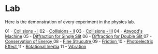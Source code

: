 # Lab

Here is the demonstration of every experiment in the physics lab. 

01 - <a href = "https://drive.google.com/file/d/1y94c_QIwEYCDM_s7W_zg8fafszlW47z8/view?usp=share_link"> Collisions - I</a>
02 - <a href = "https://drive.google.com/file/d/10RJqiZGilao6H4cpvTzWG4FAL3nWIwIU/view?usp=sharing"> Collisions - II</a>
03 - <a href = "https://drive.google.com/file/d/1zyIHEhEhjY1ELneBqOJaS3uXv9T8-FfE/view?usp=sharing"> Collisions - III</a>
04 - <a href = "https://drive.google.com/file/d/1WZHi5h-wCj4JJVaDul1hx5uII4m14-3S/view?usp=share_link"> Atwood's Machine</a>
05 - <a href = "https://drive.google.com/file/d/10iz5r9diwGlX5vCvxXTfV20iupSClseM/view?usp=share_link"> Diffraction for Single Slit</a>
06 - <a href = "https://drive.google.com/file/d/1Pa3HrPsf_HeF0oasg6LsSoqBw_FGlujN/view?usp=sharing"> Diffraction for Double Slit </a>
07 - <a href = "https://drive.google.com/file/d/1zhNar9U7pInv6tuTD3ER_IJ_hU51Gp_0/view?usp=share_link"> Conservation of Energy </a>
08 - <a href = "https://drive.google.com/file/d/1wz-YsCybpckMHdNbhwo6stsdyL90WeKN/view?usp=share_link"> Fine Strucutre </a>
09 - <a href = "https://drive.google.com/file/d/1o0r5-deXMAFtrKeqgZoplrt35T1LdXGh/view?usp=share_link"> Friction </a>
10 - <a href = "https://drive.google.com/file/d/1LevttYaJr-_6DtLWV7vpR0PccdGMykKp/view?usp=share_link"> Photoelectric Effect </a>
11 - <a href = "https://drive.google.com/file/d/1xtRnXHYAtAiZd38EdV9ungDCM318ZnC1/view?usp=share_link"> Rotational Inertia</a>
11 - <a href = "https://drive.google.com/file/d/1IEL-gBdMQ34MLW9sx61ahpQgUpnD_BaV/view?usp=share_link"> Vibration</a>